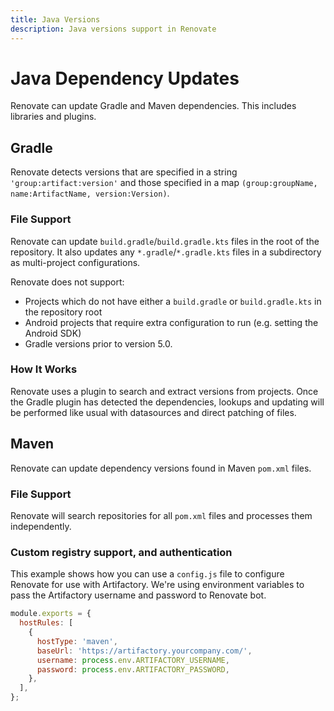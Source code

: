 ```yaml
---
title: Java Versions
description: Java versions support in Renovate
---
```


# Java Dependency Updates

Renovate can update Gradle and Maven dependencies.
This includes libraries and plugins.

## Gradle

Renovate detects versions that are specified in a string `'group:artifact:version'` and those specified in a map `(group:groupName, name:ArtifactName, version:Version)`.

### File Support

Renovate can update `build.gradle`/`build.gradle.kts` files in the root of the repository.
It also updates any `*.gradle`/`*.gradle.kts` files in a subdirectory as multi-project configurations.

Renovate does not support:

- Projects which do not have either a `build.gradle` or `build.gradle.kts` in the repository root
- Android projects that require extra configuration to run (e.g. setting the Android SDK)
- Gradle versions prior to version 5.0.

### How It Works

Renovate uses a plugin to search and extract versions from projects.
Once the Gradle plugin has detected the dependencies, lookups and updating will be performed like usual with datasources and direct patching of files.

## Maven

Renovate can update dependency versions found in Maven `pom.xml` files.

### File Support

Renovate will search repositories for all `pom.xml` files and processes them independently.

### Custom registry support, and authentication

This example shows how you can use a `config.js` file to configure Renovate for use with Artifactory.
We're using environment variables to pass the Artifactory username and password to Renovate bot.

```js
module.exports = {
  hostRules: [
    {
      hostType: 'maven',
      baseUrl: 'https://artifactory.yourcompany.com/',
      username: process.env.ARTIFACTORY_USERNAME,
      password: process.env.ARTIFACTORY_PASSWORD,
    },
  ],
};
```
